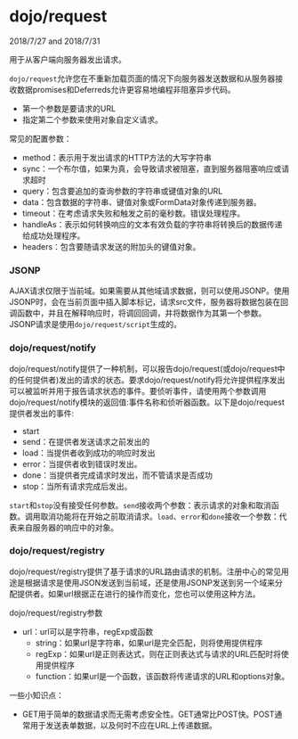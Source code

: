 # dojo/request #
2018/7/27 and 2018/7/31

用于从客户端向服务器发出请求。

`dojo/request`允许您在不重新加载页面的情况下向服务器发送数据和从服务器接收数据promises和Deferreds允许更容易地编程非阻塞异步代码。

- 第一个参数是要请求的URL
- 指定第二个参数来使用对象自定义请求。

常见的配置参数：

- method：表示用于发出请求的HTTP方法的大写字符串
- sync：一个布尔值，如果为真，会导致请求被阻塞，直到服务器阻塞响应或请求超时
- query：包含要追加的查询参数的字符串或键值对象的URL
- data：包含数据的字符串、键值对象或FormData对象传递到服务器。
- timeout：在考虑请求失败和触发之前的毫秒数。错误处理程序。
- handleAs：表示如何转换响应的文本有效负载的字符串将转换后的数据传递给成功处理程序。
- headers：包含要随请求发送的附加头的键值对象。

### JSONP ###
AJAX请求仅限于当前域。如果需要从其他域请求数据，则可以使用JSONP。使用JSONP时，会在当前页面中插入脚本标记，请求src文件，服务器将数据包装在回调函数中，并且在解释响应时，将调回回调，并将数据作为其第一个参数。JSONP请求是使用`dojo/request/script`生成的。

### dojo/request/notify ###
dojo/request/notify提供了一种机制，可以报告dojo/request(或dojo/request中的任何提供者)发出的请求的状态。要求dojo/request/notify将允许提供程序发出可以被监听并用于报告请求状态的事件。要侦听事件，请使用两个参数调用dojo/request/notify模块的返回值:事件名称和侦听器函数。以下是dojo/request提供者发出的事件:

- start
- send：在提供者发送请求之前发出的
- load：当提供者收到成功的响应时发出
- error：当提供者收到错误时发出。
- done：当提供者完成请求时发出，而不管请求是否成功
- stop：当所有请求完成后发出。

`start`和`stop`没有接受任何参数。`send`接收两个参数：表示请求的对象和取消函数。调用取消功能将在开始之前取消请求。`load`、`error`和`done`接收一个参数：代表来自服务器的响应中的对象。

### dojo/request/registry ###
dojo/request/registry提供了基于请求的URL路由请求的机制。注册中心的常见用途是根据请求是使用JSON发送到当前域，还是使用JSONP发送到另一个域来分配提供者。如果url根据正在进行的操作而变化，您也可以使用这种方法。

dojo/request/registry参数

- url：url可以是字符串，regExp或函数
	- string：如果url是字符串，如果url是完全匹配，则将使用提供程序
	- regExp：如果url是正则表达式，则在正则表达式与请求的URL匹配时将使用提供程序
	- function：如果url是一个函数，该函数将传递请求的URL和options对象。

一些小知识点：

- GET用于简单的数据请求而无需考虑安全性。GET通常比POST快。POST通常用于发送表单数据，以及何时不应在URL上传递数据。